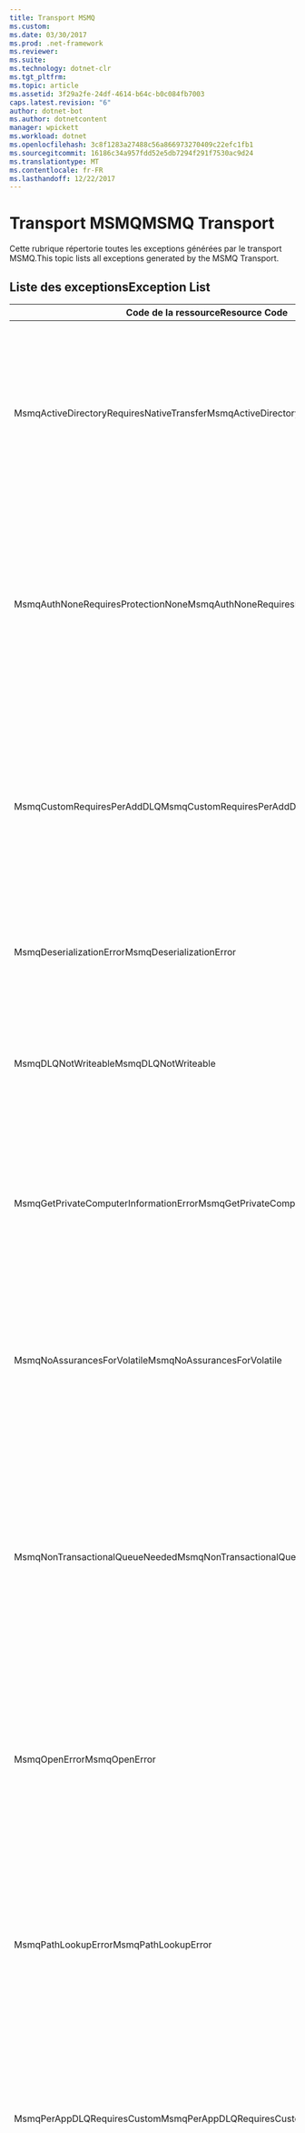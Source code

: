 ```yaml
---
title: Transport MSMQ
ms.custom: 
ms.date: 03/30/2017
ms.prod: .net-framework
ms.reviewer: 
ms.suite: 
ms.technology: dotnet-clr
ms.tgt_pltfrm: 
ms.topic: article
ms.assetid: 3f29a2fe-24df-4614-b64c-b0c084fb7003
caps.latest.revision: "6"
author: dotnet-bot
ms.author: dotnetcontent
manager: wpickett
ms.workload: dotnet
ms.openlocfilehash: 3c8f1283a27488c56a866973270409c22efc1fb1
ms.sourcegitcommit: 16186c34a957fdd52e5db7294f291f7530ac9d24
ms.translationtype: MT
ms.contentlocale: fr-FR
ms.lasthandoff: 12/22/2017
---
```

# <a name="msmq-transport"></a><span data-ttu-id="57d04-102">Transport MSMQ</span><span class="sxs-lookup"><span data-stu-id="57d04-102">MSMQ Transport</span></span>
<span data-ttu-id="57d04-103">Cette rubrique répertorie toutes les exceptions générées par le transport MSMQ.</span><span class="sxs-lookup"><span data-stu-id="57d04-103">This topic lists all exceptions generated by the MSMQ Transport.</span></span>  
  
## <a name="exception-list"></a><span data-ttu-id="57d04-104">Liste des exceptions</span><span class="sxs-lookup"><span data-stu-id="57d04-104">Exception List</span></span>  
  
|<span data-ttu-id="57d04-105">Code de la ressource</span><span class="sxs-lookup"><span data-stu-id="57d04-105">Resource Code</span></span>|<span data-ttu-id="57d04-106">Chaîne de la ressource</span><span class="sxs-lookup"><span data-stu-id="57d04-106">Resource String</span></span>|  
|-------------------|---------------------|  
|<span data-ttu-id="57d04-107">MsmqActiveDirectoryRequiresNativeTransfer</span><span class="sxs-lookup"><span data-stu-id="57d04-107">MsmqActiveDirectoryRequiresNativeTransfer</span></span>|<span data-ttu-id="57d04-108">La validation de la liaison pour le message a échoué.</span><span class="sxs-lookup"><span data-stu-id="57d04-108">The binding validation for the message failed.</span></span> <span data-ttu-id="57d04-109">Le client ne peut pas envoyer de messages.</span><span class="sxs-lookup"><span data-stu-id="57d04-109">The client cannot send messages.</span></span> <span data-ttu-id="57d04-110">Un conflit dans les propriétés de la liaison a provoqué cette défaillance.</span><span class="sxs-lookup"><span data-stu-id="57d04-110">A conflict in the binding properties caused this failure.</span></span> <span data-ttu-id="57d04-111">UseActiveDirectory a la valeur Vrai et QueueTransferProtocol a la valeur Natif.</span><span class="sxs-lookup"><span data-stu-id="57d04-111">The UseActiveDirectory is set to true and QueueTransferProtocol is set to Native.</span></span> <span data-ttu-id="57d04-112">Pour résoudre le conflit, corrigez l'une des propriétés.</span><span class="sxs-lookup"><span data-stu-id="57d04-112">To resolve the conflict, correct one of the properties.</span></span>|  
|<span data-ttu-id="57d04-113">MsmqAuthNoneRequiresProtectionNone</span><span class="sxs-lookup"><span data-stu-id="57d04-113">MsmqAuthNoneRequiresProtectionNone</span></span>|<span data-ttu-id="57d04-114">La validation de la liaison pour le service a échoué.</span><span class="sxs-lookup"><span data-stu-id="57d04-114">The binding validation for the service failed.</span></span> <span data-ttu-id="57d04-115">Impossible de démarrer le point de terminaison du service ou le client.</span><span class="sxs-lookup"><span data-stu-id="57d04-115">The service endpoint or the client cannot be started.</span></span> <span data-ttu-id="57d04-116">Un conflit dans les propriétés de la liaison a provoqué cette défaillance.</span><span class="sxs-lookup"><span data-stu-id="57d04-116">A conflict in the binding properties caused this failure.</span></span> <span data-ttu-id="57d04-117">MsmqAuthenticationMode a la valeur Aucun et MsmqProtectionLevel n'a pas la valeur Aucun.</span><span class="sxs-lookup"><span data-stu-id="57d04-117">The MsmqAuthenticationMode is set to None and MsmqProtectionLevel is not set to None.</span></span> <span data-ttu-id="57d04-118">Pour résoudre le conflit, corrigez l'une des propriétés.</span><span class="sxs-lookup"><span data-stu-id="57d04-118">To resolve to conflict, correct one of the properties.</span></span>|  
|<span data-ttu-id="57d04-119">MsmqCustomRequiresPerAddDLQ</span><span class="sxs-lookup"><span data-stu-id="57d04-119">MsmqCustomRequiresPerAddDLQ</span></span>|<span data-ttu-id="57d04-120">La validation de la liaison pour le message a échoué.</span><span class="sxs-lookup"><span data-stu-id="57d04-120">The binding validation for the message failed.</span></span> <span data-ttu-id="57d04-121">Le client ne peut pas envoyer le message.</span><span class="sxs-lookup"><span data-stu-id="57d04-121">The client cannot send the message.</span></span> <span data-ttu-id="57d04-122">DeadLetterQueue a la valeur Personnalisé, mais CustomDeadLetterQueue n'est pas spécifié.</span><span class="sxs-lookup"><span data-stu-id="57d04-122">The DeadLetterQueue is set to Custom, but the CustomDeadLetterQueue is not specified.</span></span> <span data-ttu-id="57d04-123">Spécifiez l'URI de la file d'attente de lettres mortes pour chaque application dans la propriété CustomDeadLetterQueue.</span><span class="sxs-lookup"><span data-stu-id="57d04-123">Specify the URI of the dead letter queue for each application in the CustomDeadLetterQueue property.</span></span>|  
|<span data-ttu-id="57d04-124">MsmqDeserializationError</span><span class="sxs-lookup"><span data-stu-id="57d04-124">MsmqDeserializationError</span></span>|<span data-ttu-id="57d04-125">Une erreur a été rencontrée lors de la désérialisation du message XML.</span><span class="sxs-lookup"><span data-stu-id="57d04-125">An error was encountered while deserializing the XML message.</span></span> <span data-ttu-id="57d04-126">Le message ne peut pas être reçu et est supprimé.</span><span class="sxs-lookup"><span data-stu-id="57d04-126">The message cannot be received and is dropped.</span></span>|  
|<span data-ttu-id="57d04-127">MsmqDLQNotWriteable</span><span class="sxs-lookup"><span data-stu-id="57d04-127">MsmqDLQNotWriteable</span></span>|<span data-ttu-id="57d04-128">La validation de la liaison pour le client a échoué.</span><span class="sxs-lookup"><span data-stu-id="57d04-128">The binding validation for the client failed.</span></span> <span data-ttu-id="57d04-129">Le client ne peut envoyer aucun message.</span><span class="sxs-lookup"><span data-stu-id="57d04-129">The client cannot send a message.</span></span> <span data-ttu-id="57d04-130">La file d'attente de lettres mortes spécifiée n'existe pas ou ne peut pas être écrite.</span><span class="sxs-lookup"><span data-stu-id="57d04-130">The specified dead-letter queue does not exist or cannot be written.</span></span> <span data-ttu-id="57d04-131">Vérifiez que la file d'attente existe avec l'autorisation d'écriture appropriée.</span><span class="sxs-lookup"><span data-stu-id="57d04-131">Ensure the queue exists with the proper authorization to write to it.</span></span>|  
|<span data-ttu-id="57d04-132">MsmqGetPrivateComputerInformationError</span><span class="sxs-lookup"><span data-stu-id="57d04-132">MsmqGetPrivateComputerInformationError</span></span>|<span data-ttu-id="57d04-133">La vérification de la version a échoué à cause de l'erreur spécifiée.</span><span class="sxs-lookup"><span data-stu-id="57d04-133">The version check failed with the specified error.</span></span> <span data-ttu-id="57d04-134">La version de MSMQ ne peut pas être détectée. Toutes les opérations qui se trouvent sur le canal mis en file d'attente échoueront.</span><span class="sxs-lookup"><span data-stu-id="57d04-134">The version of MSMQ cannot be detected All operations that are on the queued channel will fail.</span></span> <span data-ttu-id="57d04-135">Vérifiez que MSMQ est installé et disponible.</span><span class="sxs-lookup"><span data-stu-id="57d04-135">Ensure that MSMQ is installed and is available.</span></span>|  
|<span data-ttu-id="57d04-136">MsmqNoAssurancesForVolatile</span><span class="sxs-lookup"><span data-stu-id="57d04-136">MsmqNoAssurancesForVolatile</span></span>|<span data-ttu-id="57d04-137">La validation de la liaison pour le service a échoué.</span><span class="sxs-lookup"><span data-stu-id="57d04-137">The binding validation for the service failed.</span></span> <span data-ttu-id="57d04-138">Impossible de démarrer le point de terminaison du service ou le client.</span><span class="sxs-lookup"><span data-stu-id="57d04-138">The service endpoint or the client cannot be started.</span></span> <span data-ttu-id="57d04-139">La propriété ExactlyOnce a la valeur Vrai et la propriété Durable a la valeur Faux.</span><span class="sxs-lookup"><span data-stu-id="57d04-139">The ExactlyOnce property is set to true and the Durable property is set to false.</span></span> <span data-ttu-id="57d04-140">Cela n'est pas compatible.</span><span class="sxs-lookup"><span data-stu-id="57d04-140">This is not supported.</span></span> <span data-ttu-id="57d04-141">Pour résoudre le conflit, corrigez l'une de ces propriétés.</span><span class="sxs-lookup"><span data-stu-id="57d04-141">To resolve the conflict, correct one of these properties.</span></span>|  
|<span data-ttu-id="57d04-142">MsmqNonTransactionalQueueNeeded</span><span class="sxs-lookup"><span data-stu-id="57d04-142">MsmqNonTransactionalQueueNeeded</span></span>|<span data-ttu-id="57d04-143">Une incompatibilité entre la liaison et la configuration de la file d'attente MSMQ a été détectée.</span><span class="sxs-lookup"><span data-stu-id="57d04-143">A mismatch between the binding and MSMQ queue configuration was detected.</span></span> <span data-ttu-id="57d04-144">Impossible de démarrer le point de terminaison de service.</span><span class="sxs-lookup"><span data-stu-id="57d04-144">The service endpoint cannot be started.</span></span> <span data-ttu-id="57d04-145">La propriété ExactlyOnce a la valeur Faux et la file d'attente depuis laquelle lire les messages est une file d'attente transactionnelle.</span><span class="sxs-lookup"><span data-stu-id="57d04-145">The ExactlyOnce property is set to false and the queue to read messages from is a transactional queue.</span></span> <span data-ttu-id="57d04-146">Corrigez l'erreur en affectant la valeur Vrai à la propriété ExactlyOnce ou en créant une liaison non transactionnelle.</span><span class="sxs-lookup"><span data-stu-id="57d04-146">Correct the error by setting the ExactlyOnce property to true or create a non-transactional binding.</span></span>|  
|<span data-ttu-id="57d04-147">MsmqOpenError</span><span class="sxs-lookup"><span data-stu-id="57d04-147">MsmqOpenError</span></span>|<span data-ttu-id="57d04-148">Une erreur s'est produite lors de l'ouverture de la file d'attente spécifiée.</span><span class="sxs-lookup"><span data-stu-id="57d04-148">An error occurred while opening the specified queue.</span></span> <span data-ttu-id="57d04-149">Impossible d'envoyer ou de recevoir le message depuis la file d'attente.</span><span class="sxs-lookup"><span data-stu-id="57d04-149">The message cannot be sent or received from the queue.</span></span> <span data-ttu-id="57d04-150">Vérifiez que MSMQ est installé et en cours d'exécution.</span><span class="sxs-lookup"><span data-stu-id="57d04-150">Ensure that MSMQ is installed and running.</span></span> <span data-ttu-id="57d04-151">Vérifiez également que la file d'attente est disponible à l'ouverture avec le mode d'accès et l'autorisation requis.</span><span class="sxs-lookup"><span data-stu-id="57d04-151">Also ensure that the queue is available to open with the required access mode and authorization.</span></span>|  
|<span data-ttu-id="57d04-152">MsmqPathLookupError</span><span class="sxs-lookup"><span data-stu-id="57d04-152">MsmqPathLookupError</span></span>|<span data-ttu-id="57d04-153">Une erreur s’est produite lors de la conversion du nom du chemin d’accès de la file d’attente spécifiée en nom de format.</span><span class="sxs-lookup"><span data-stu-id="57d04-153">An error occurred when converting the specified queue path name to the format name.</span></span> <span data-ttu-id="57d04-154">Toutes les opérations sur le canal mis en file d'attente ont échoué.</span><span class="sxs-lookup"><span data-stu-id="57d04-154">All operations on the queued channel failed.</span></span> <span data-ttu-id="57d04-155">Vérifiez que l'adresse de la file d'attente est valide.</span><span class="sxs-lookup"><span data-stu-id="57d04-155">Ensure that the queue address is valid.</span></span> <span data-ttu-id="57d04-156">MSMQ doit être installé avec l'intégration à Active Directory activée et être disponible.</span><span class="sxs-lookup"><span data-stu-id="57d04-156">MSMQ must be installed with Active Directory integration enabled and access to it is available.</span></span>|  
|<span data-ttu-id="57d04-157">MsmqPerAppDLQRequiresCustom</span><span class="sxs-lookup"><span data-stu-id="57d04-157">MsmqPerAppDLQRequiresCustom</span></span>|<span data-ttu-id="57d04-158">La validation de la liaison sur le client a échoué.</span><span class="sxs-lookup"><span data-stu-id="57d04-158">The binding validation on the client failed.</span></span> <span data-ttu-id="57d04-159">Le client ne peut pas envoyer de messages.</span><span class="sxs-lookup"><span data-stu-id="57d04-159">The client cannot send messages.</span></span> <span data-ttu-id="57d04-160">La propriété CustomDeadLetterQueue a été définie, mais la propriété DeadLetterQueue n'a pas la valeur Personnalisé.</span><span class="sxs-lookup"><span data-stu-id="57d04-160">The CustomDeadLetterQueue property is set, but the DeadLetterQueue property is not set to Custom.</span></span> <span data-ttu-id="57d04-161">Affectez la valeur Personnalisé à la propriété DeadLetterQueue.</span><span class="sxs-lookup"><span data-stu-id="57d04-161">Set the DeadLetterQueue property to Custom.</span></span>|  
|<span data-ttu-id="57d04-162">MsmqPerAppDLQRequiresExactlyOnce</span><span class="sxs-lookup"><span data-stu-id="57d04-162">MsmqPerAppDLQRequiresExactlyOnce</span></span>|<span data-ttu-id="57d04-163">La validation de la liaison pour le client a échoué.</span><span class="sxs-lookup"><span data-stu-id="57d04-163">The binding validation for the client failed.</span></span> <span data-ttu-id="57d04-164">Le client ne peut pas envoyer de messages.</span><span class="sxs-lookup"><span data-stu-id="57d04-164">The client cannot send messages.</span></span> <span data-ttu-id="57d04-165">Un conflit dans les propriétés de la liaison provoque la défaillance.</span><span class="sxs-lookup"><span data-stu-id="57d04-165">A conflict in the binding properties is causing the failure.</span></span> <span data-ttu-id="57d04-166">Pour utiliser la file d'attente de lettres mortes personnalisée et résoudre le conflit, ExactlyOnce doit être vérifiée.</span><span class="sxs-lookup"><span data-stu-id="57d04-166">To use the custom dead-letter queue, ExactlyOnce must be set to true to resolve to conflict.</span></span>|  
|<span data-ttu-id="57d04-167">MsmqPerAppDLQRequiresMsmq4</span><span class="sxs-lookup"><span data-stu-id="57d04-167">MsmqPerAppDLQRequiresMsmq4</span></span>|<span data-ttu-id="57d04-168">Une incompatibilité entre la liaison et la configuration de MSMQ a été détectée.</span><span class="sxs-lookup"><span data-stu-id="57d04-168">A mismatch between the binding and MSMQ configuration was detected.</span></span> <span data-ttu-id="57d04-169">Le client ne peut pas envoyer de messages.</span><span class="sxs-lookup"><span data-stu-id="57d04-169">The client cannot send messages.</span></span> <span data-ttu-id="57d04-170">Pour utiliser la file d'attente de lettres mortes personnalisée, vous devez avoir la version 4.0 ou ultérieure de MSMQ.</span><span class="sxs-lookup"><span data-stu-id="57d04-170">To use the custom dead-letter queue, you must have MSMQ version 4.0 or higher.</span></span> <span data-ttu-id="57d04-171">Si vous n'avez pas la version 4.0 ou ultérieure de MSMQ, affectez la valeur Système ou Aucun à la propriété DeadLetterQueue.</span><span class="sxs-lookup"><span data-stu-id="57d04-171">If you do not have MSMQ version 4.0 or higher set the DeadLetterQueue property to System or None.</span></span>|  
|<span data-ttu-id="57d04-172">MsmqReceiveError</span><span class="sxs-lookup"><span data-stu-id="57d04-172">MsmqReceiveError</span></span>|<span data-ttu-id="57d04-173">Une erreur s'est produite lors de la réception d'un message depuis la file d'attente.</span><span class="sxs-lookup"><span data-stu-id="57d04-173">An error occurred while receiving a message from the queue.</span></span> <span data-ttu-id="57d04-174">Vérifiez que MSMQ est installé et en cours d'exécution.</span><span class="sxs-lookup"><span data-stu-id="57d04-174">Ensure that MSMQ is installed and running.</span></span> <span data-ttu-id="57d04-175">Assurez-vous que la file d'attente depuis laquelle recevoir les messages est disponible.</span><span class="sxs-lookup"><span data-stu-id="57d04-175">Make sure the queue is available to receive from.</span></span>|  
|<span data-ttu-id="57d04-176">MsmqSameTransactionExpected</span><span class="sxs-lookup"><span data-stu-id="57d04-176">MsmqSameTransactionExpected</span></span>|<span data-ttu-id="57d04-177">Une erreur de transaction s'est produite pour cette session.</span><span class="sxs-lookup"><span data-stu-id="57d04-177">A transaction error occurred for this session.</span></span> <span data-ttu-id="57d04-178">Le canal de la session est défectueux.</span><span class="sxs-lookup"><span data-stu-id="57d04-178">The session channel is faulted.</span></span> <span data-ttu-id="57d04-179">Impossible d'envoyer ou de recevoir les messages dans la session.</span><span class="sxs-lookup"><span data-stu-id="57d04-179">Messages in the session cannot be sent or received.</span></span> <span data-ttu-id="57d04-180">Une session mise en file d'attente ne peut pas être associée à plus d'une transaction.</span><span class="sxs-lookup"><span data-stu-id="57d04-180">A queued session cannot be associated with more than one transaction.</span></span> <span data-ttu-id="57d04-181">Vérifiez que tous les messages de la session sont envoyés ou reçus à l’aide d’une transaction unique.</span><span class="sxs-lookup"><span data-stu-id="57d04-181">Ensure that all messages in the session are sent or received using a single transaction.</span></span>|  
|<span data-ttu-id="57d04-182">MsmqSendError</span><span class="sxs-lookup"><span data-stu-id="57d04-182">MsmqSendError</span></span>|<span data-ttu-id="57d04-183">Une erreur s'est produite lors de l'envoi à la file d'attente spécifiée.</span><span class="sxs-lookup"><span data-stu-id="57d04-183">An error occurred while sending to the specified queue.</span></span> <span data-ttu-id="57d04-184">Vérifiez que MSMQ est installé et en cours d'exécution.</span><span class="sxs-lookup"><span data-stu-id="57d04-184">Ensure that MSMQ is installed and running.</span></span> <span data-ttu-id="57d04-185">Si vous envoyez des messages vers une file d'attente locale, vérifiez que la file d'attente existe avec le mode d'accès et l'autorisation requis.</span><span class="sxs-lookup"><span data-stu-id="57d04-185">If you are sending to a local queue, ensure the queue exists with the required access mode and authorization.</span></span>|  
|<span data-ttu-id="57d04-186">MsmqTimeSpanTooLarge</span><span class="sxs-lookup"><span data-stu-id="57d04-186">MsmqTimeSpanTooLarge</span></span>|<span data-ttu-id="57d04-187">La durée de vie du message est trop longue.</span><span class="sxs-lookup"><span data-stu-id="57d04-187">The message time to live is too large.</span></span> <span data-ttu-id="57d04-188">Impossible d'envoyer le message.</span><span class="sxs-lookup"><span data-stu-id="57d04-188">The message cannot be sent.</span></span> <span data-ttu-id="57d04-189">La durée de vie (TTL, Time To Live) du message ne peut pas dépasser la valeur maximale Int32.</span><span class="sxs-lookup"><span data-stu-id="57d04-189">The message Time To Live (TTL) cannot exceed the Int32 maximum value.</span></span>|  
|<span data-ttu-id="57d04-190">MsmqTokenProviderNeededForCertificates</span><span class="sxs-lookup"><span data-stu-id="57d04-190">MsmqTokenProviderNeededForCertificates</span></span>|<span data-ttu-id="57d04-191">Impossible de trouver un X509SecurityTokenProvider.</span><span class="sxs-lookup"><span data-stu-id="57d04-191">An X509SecurityTokenProvider cannot be found.</span></span> <span data-ttu-id="57d04-192">Impossible d'envoyer le message.</span><span class="sxs-lookup"><span data-stu-id="57d04-192">The message cannot be sent.</span></span> <span data-ttu-id="57d04-193">Le mode d'authentification du certificat requiert un fournisseur de jetons X.509.</span><span class="sxs-lookup"><span data-stu-id="57d04-193">The certificate authentication mode requires an X.509 token provider.</span></span> <span data-ttu-id="57d04-194">Assurez-vous qu'un fournisseur de jetons de sécurité est disponible pour le certificat installé.</span><span class="sxs-lookup"><span data-stu-id="57d04-194">Make sure a security token provider is available for the installed certificate.</span></span>|  
|<span data-ttu-id="57d04-195">MsmqTransactedDLQExpected</span><span class="sxs-lookup"><span data-stu-id="57d04-195">MsmqTransactedDLQExpected</span></span>|<span data-ttu-id="57d04-196">Une incompatibilité s’est produite entre la liaison et la configuration de MSMQ.</span><span class="sxs-lookup"><span data-stu-id="57d04-196">A mismatch occurred between the binding and the MSMQ configuration.</span></span> <span data-ttu-id="57d04-197">Impossible d'envoyer les messages.</span><span class="sxs-lookup"><span data-stu-id="57d04-197">Messages cannot be sent.</span></span> <span data-ttu-id="57d04-198">La file d’attente de lettres mortes personnalisée spécifiée dans la liaison doit être une file d’attente de transaction.</span><span class="sxs-lookup"><span data-stu-id="57d04-198">The custom dead-letter queue specified in the binding must be a transaction queue.</span></span> <span data-ttu-id="57d04-199">Vérifiez que l'adresse de la file d'attente de lettres mortes personnalisée est correcte et que la file d'attente est transactionnelle.</span><span class="sxs-lookup"><span data-stu-id="57d04-199">Ensure that the custom dead-letter queue address is correct and the queue is a transactional queue.</span></span>|  
|<span data-ttu-id="57d04-200">MsmqTransactionalQueueNeeded</span><span class="sxs-lookup"><span data-stu-id="57d04-200">MsmqTransactionalQueueNeeded</span></span>|<span data-ttu-id="57d04-201">Une incompatibilité entre la liaison et la configuration de la file d'attente MSMQ s'est produite.</span><span class="sxs-lookup"><span data-stu-id="57d04-201">A mismatch between the binding and the MSMQ queue configuration occurred.</span></span> <span data-ttu-id="57d04-202">Impossible de démarrer le point de terminaison de service.</span><span class="sxs-lookup"><span data-stu-id="57d04-202">The service endpoint cannot be started.</span></span> <span data-ttu-id="57d04-203">La propriété ExactlyOnce a la valeur Vrai et la file d’attente depuis laquelle lire les messages n’est pas une file d’attente transactionnelle.</span><span class="sxs-lookup"><span data-stu-id="57d04-203">The ExactlyOnce property is set to true and the queue to read messages from is not a transactional queue.</span></span> <span data-ttu-id="57d04-204">Pour corriger l’erreur, affectez la valeur Faux à la propriété ExactlyOnce ou créez une file d’attente transactionnelle pour cette liaison.</span><span class="sxs-lookup"><span data-stu-id="57d04-204">To correct to the error, set the ExactlyOnce property to false or create a transactional queue for this binding.</span></span>|  
|<span data-ttu-id="57d04-205">MsmqTransactionCurrentRequired</span><span class="sxs-lookup"><span data-stu-id="57d04-205">MsmqTransactionCurrentRequired</span></span>|<span data-ttu-id="57d04-206">Aucune transaction n'est disponible pour envoyer des messages dans la session.</span><span class="sxs-lookup"><span data-stu-id="57d04-206">No transaction is available to send messages in the session.</span></span> <span data-ttu-id="57d04-207">Pour envoyer un message dans une session mise en file d’attente, une transaction est nécessaire.</span><span class="sxs-lookup"><span data-stu-id="57d04-207">To send a message in a queued session requires a transaction.</span></span> <span data-ttu-id="57d04-208">Vérifiez que l’étendue de la transaction est spécifiée pour envoyer le message dans la session.</span><span class="sxs-lookup"><span data-stu-id="57d04-208">Ensure that a transaction scope is specified to send the message in the session.</span></span>|  
|<span data-ttu-id="57d04-209">MsmqTransactionRequired</span><span class="sxs-lookup"><span data-stu-id="57d04-209">MsmqTransactionRequired</span></span>|<span data-ttu-id="57d04-210">Une transaction est requise mais n'est pas disponible.</span><span class="sxs-lookup"><span data-stu-id="57d04-210">A transaction is required but is not available.</span></span> <span data-ttu-id="57d04-211">Impossible d'envoyer ou de recevoir des messages.</span><span class="sxs-lookup"><span data-stu-id="57d04-211">Messages cannot be sent or received.</span></span> <span data-ttu-id="57d04-212">Vérifiez que l’étendue de la transaction est spécifiée pour envoyer ou recevoir des messages.</span><span class="sxs-lookup"><span data-stu-id="57d04-212">Ensure that the transaction scope is specified to send or receive messages.</span></span>|  
|<span data-ttu-id="57d04-213">MsmqUnsupportedSerializationFormat</span><span class="sxs-lookup"><span data-stu-id="57d04-213">MsmqUnsupportedSerializationFormat</span></span>|<span data-ttu-id="57d04-214">Une erreur de désérialisation s'est produite.</span><span class="sxs-lookup"><span data-stu-id="57d04-214">A deserialization error occurred.</span></span> <span data-ttu-id="57d04-215">Le message ne peut pas être reçu et est supprimé.</span><span class="sxs-lookup"><span data-stu-id="57d04-215">The message cannot be received and is dropped.</span></span> <span data-ttu-id="57d04-216">Le format de sérialisation spécifié n'est pas pris en charge.</span><span class="sxs-lookup"><span data-stu-id="57d04-216">The specified serialization format is not supported.</span></span>|  
|<span data-ttu-id="57d04-217">MsmqWrongPrivateQueueSyntax</span><span class="sxs-lookup"><span data-stu-id="57d04-217">MsmqWrongPrivateQueueSyntax</span></span>|<span data-ttu-id="57d04-218">L'URL n'est pas valide.</span><span class="sxs-lookup"><span data-stu-id="57d04-218">The URL is invalid.</span></span> <span data-ttu-id="57d04-219">L'URL de la file d'attente ne peut pas contenir le caractère « $ ».</span><span class="sxs-lookup"><span data-stu-id="57d04-219">The URL for the queue cannot contain the '$' character.</span></span> <span data-ttu-id="57d04-220">Utilisez la syntaxe dans net.msmq://machine/private/queueName pour adresser une file d'attente privée.</span><span class="sxs-lookup"><span data-stu-id="57d04-220">Use the syntax in net.msmq://machine/private/queueName to address a private queue.</span></span>|
